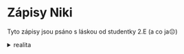 # Zápisy Niki

Tyto zápisy jsou psáno s láskou od studentky 2.E (a co ja😔)

<details>
    <summary>realita</summary>
    NENÁVIDÍM TUHLE ŠKOLU RAAAAAAAH (＃`Д´)
</details>

